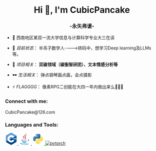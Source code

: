 <h1 align="center">Hi 👋, I'm CubicPancake</h1>
<h3 align="center">-永矢弗谖-</h3>

- 🌱  西南地区某双一流大学信息与计算科学专业大三在读

- 💬 *目前状态*： 半吊子数学人---->转码中，想学习Deep learning及LLMs等。

- 📝 *项目相关*： **双碳领域（碳衡智研团）、文本情感分析等**

- 🕶️ *生活相关*： 弹点钢琴画点画，会点摄影

- ⚡ *FLAGGGG*： 像素RPG二创能在大四一年内做出来么💢💢💢

<h3 align="left">Connect with me:</h3> CubicPancake@126.com
<p align="left">
</p>

<h3 align="left">Languages and Tools:</h3>
<p align="left"> <a href="https://www.w3schools.com/cpp/" target="_blank" rel="noreferrer"> <img src="https://raw.githubusercontent.com/devicons/devicon/master/icons/cplusplus/cplusplus-original.svg" alt="cplusplus" width="40" height="40"/> </a> <a href="https://www.java.com" target="_blank" rel="noreferrer"> <img src="https://raw.githubusercontent.com/devicons/devicon/master/icons/java/java-original.svg" alt="java" width="40" height="40"/> </a> <a href="https://www.python.org" target="_blank" rel="noreferrer"> <img src="https://raw.githubusercontent.com/devicons/devicon/master/icons/python/python-original.svg" alt="python" width="40" height="40"/> </a> <a href="https://pytorch.org/" target="_blank" rel="noreferrer"> <img src="https://www.vectorlogo.zone/logos/pytorch/pytorch-icon.svg" alt="pytorch" width="40" height="40"/> </a> </p>
